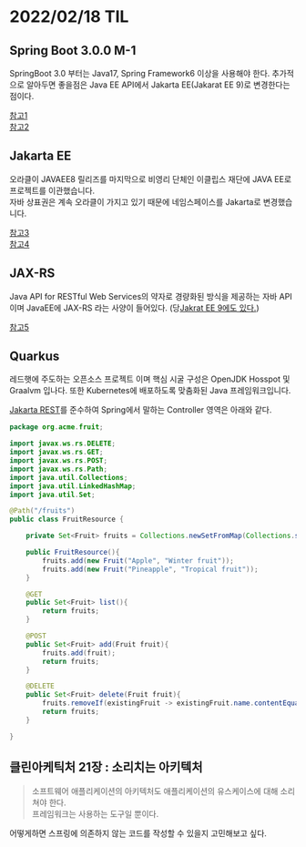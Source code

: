 # 2022/02/18 TIL

## Spring Boot 3.0.0 M-1

SpringBoot 3.0 부터는 Java17, Spring Framework6 이상을 사용해야 한다.
추가적으로 알아두면 좋을점은 Java EE API에서 Jakarta EE(Jakarat EE 9)로 변경한다는 점이다.

[참고1](https://github.com/spring-projects/spring-boot/wiki/Spring-Boot-3.0.0-M1-Release-Notes)  
[참고2](https://spring.io/blog/2022/01/20/spring-boot-3-0-0-m1-is-now-available)

## Jakarta EE

오라클이 JAVAEE8 릴리즈를 마지막으로 비영리 단체인 이클립스 재단에 JAVA EE로 프로젝트를 이관했습니다.  
자바 상표권은 계속 오라클이 가지고 있기 때문에 네임스페이스를 Jakarta로 변경했습니다.

[참고3](https://www.samsungsds.com/kr/insights/java_jakarta.html)  
[참고4](https://eclipse-ee4j.github.io/jakartaee-tutorial/#introduction)

## JAX-RS

Java API for RESTful Web Services의 약자로 경량화된 방식을 제공하는 자바 API 이며 JavaEE에 JAX-RS 라는 사양이 들어있다. (당[Jakrat EE 9에도 있다.](https://jakarta.ee/specifications/platform/9/apidocs/))

[참고5](https://javadoc.io/doc/javax.ws.rs/javax.ws.rs-api/latest/overview-summary.html)

## Quarkus

레드햇에 주도하는 오픈소스 프로젝트 이며 핵심 시굴 구성은 OpenJDK Hosspot 및 Graalvm 입나다. 또한 Kubernetes에 배포하도록 맞춤화된 Java 프레임워크입니다.

[Jakarta REST](https://eclipse-ee4j.github.io/jakartaee-tutorial/#developing-restful-web-services-with-jakarta-rest)를 준수하여 Spring에서 말하는 Controller 영역은 아래와 같다.

```java
package org.acme.fruit;

import javax.ws.rs.DELETE;
import javax.ws.rs.GET;
import javax.ws.rs.POST;
import javax.ws.rs.Path;
import java.util.Collections;
import java.util.LinkedHashMap;
import java.util.Set;

@Path("/fruits")
public class FruitResource {

    private Set<Fruit> fruits = Collections.newSetFromMap(Collections.synchronizedMap(new LinkedHashMap<>()));

    public FruitResource(){
        fruits.add(new Fruit("Apple", "Winter fruit"));
        fruits.add(new Fruit("Pineapple", "Tropical fruit"));
    }

    @GET
    public Set<Fruit> list(){
        return fruits;
    }

    @POST
    public Set<Fruit> add(Fruit fruit){
        fruits.add(fruit);
        return fruits;
    }

    @DELETE
    public Set<Fruit> delete(Fruit fruit){
        fruits.removeIf(existingFruit -> existingFruit.name.contentEquals(fruit.name));
        return fruits;
    }

}

```

## 클린아케틱처 21장 : 소리치는 아키텍처

> 소프트웨어 애플리케이션의 아키텍처도 애플리케이션의 유스케이스에 대해 소리쳐야 한다.  
> 프레임워크는 사용하는 도구일 뿐이다.

어떻게하면 스프링에 의존하지 않는 코드를 작성할 수 있을지 고민해보고 싶다.
